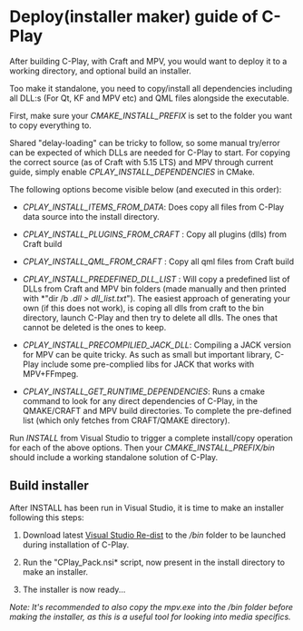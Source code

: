 # Deploy(installer maker) guide of C-Play

After building C-Play, with Craft and MPV, you would want to deploy it to a working directory, and optional build an installer.

Too make it standalone, you need to copy/install all dependencies including all DLL:s (For Qt, KF and MPV etc) and QML files alongside the executable.

First, make sure your *CMAKE_INSTALL_PREFIX* is set to the folder you want to copy everything to.

Shared "delay-loading" can be tricky to follow, so some manual try/error can be expected of which DLLs are needed for C-Play to start.
For copying the correct source (as of Craft with 5.15 LTS) and MPV through current guide, simply enable *CPLAY_INSTALL_DEPENDENCIES* in CMake.

The following options become visible below (and executed in this order): 

* *CPLAY_INSTALL_ITEMS_FROM_DATA*: Does copy all files from C-Play data source into the install directory.

* *CPLAY_INSTALL_PLUGINS_FROM_CRAFT* : Copy all plugins (dlls) from Craft build

* *CPLAY_INSTALL_QML_FROM_CRAFT* : Copy all qml files from Craft build

* *CPLAY_INSTALL_PREDEFINED_DLL_LIST* : Will copy a predefined list of DLLs from Craft and MPV bin folders (made manually and then printed with *"dir /b *.dll > dll_list.txt*"). The easiest approach of generating your own (if this does not work), is coping all dlls from craft to the bin directory, launch C-Play and then try to delete all dlls. The ones that cannot be deleted is the ones to keep.

* *CPLAY_INSTALL_PRECOMPILIED_JACK_DLL*: Compiling a JACK version for MPV can be quite tricky. As such as small but important library, C-Play include some pre-complied libs for JACK that works with MPV+FFmpeg.

* *CPLAY_INSTALL_GET_RUNTIME_DEPENDENCIES*: Runs a cmake command to look for any direct dependencies of C-Play, in the QMAKE/CRAFT and MPV build directories. To complete the pre-defined list (which only fetches from CRAFT/QMAKE directory).

Run *INSTALL* from Visual Studio to trigger a complete install/copy operation for each of the above options.
Then your *CMAKE_INSTALL_PREFIX/bin* should include a working standalone solution of C-Play.

## Build installer

After INSTALL has been run in Visual Studio, it is time to make an installer following this steps:

1. Download latest [Visual Studio Re-dist](https://aka.ms/vs/17/release/vc_redist.x64.exe) to the */bin* folder to be launched during installation of C-Play.

1. Run the "CPlay_Pack.nsi* script, now present in the install directory to make an installer.

1. The installer is now ready...

*Note: It's recommended to also copy the mpv.exe into the /bin folder before making the installer, as this is a useful tool for looking into media specifics.*
